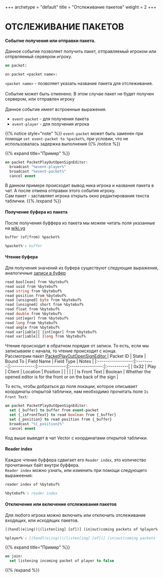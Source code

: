 +++
archetype = "default"
title = "Отслеживание пакетов"
weight = 2
+++
# ОТСЛЕЖИВАНИЕ ПАКЕТОВ
#### Событие получения или отправки пакета.
Данное событие позволяет получить пакет, отправляемый игроком или отпрвляемый сервером игроку.
```vb
on packet:
```
```
on packet <packet name>:
```
`<packet name>` - позволяет указать название пакета для отслеживания.\
\
Событие может быть отменено. В этом случае пакет не будет получен сервером, или отправлен игроку\
\
Данное событие имеет встроенные выражения.
- `event-packet` - для получения пакета
- `event-player` - для получения игрока

{{% notice style="note" %}}
`event-packet` может быть заменен при помощи `set event-packet to %packet%`, при условии, что не использовалась задержка выполнения 
{{% /notice %}}


{{% expand title="Пример" %}}
```vb
on packet PacketPlayOutOpenSignEditor:
  broadcast "%event-player%"
  broadcast "%event-packet%"
  cancel event
```
В данном примере происходит вывод ника игрока и названия пакета в чат. А после отмена отправки этого события игроку.\
Сам пакет - заставляет игрока открыть окно редактирования текста таблички.
{{% /expand %}}

#### Получение буфера из пакета
После получения буффера из пакета мы можем читать поля указанные на [wiki.vg <i class="fas fa-link"></i>](https://wiki.vg/Protocol_version_numbers#Release)
```vb
buffer (of|from) %packet%
```
```vb
%packet%'s buffer
```

#### Чтение буфера
Для получения значений из буфера существуют следующие выражения, аналогичные [записи в буфер <i class="fas fa-link"></i>](./packet-creation/#заполнение-буфера-данными)
```vb
read bool[ean] from %bytebuf%
read uuid from %bytebuf%
read string from %bytebuf%
read position from %bytebuf%
read [unsigned] byte from %bytebuf%
read [unsigned] short from %bytebuf%
read float from %bytebuf%
read double from %bytebuf%
read int[eger] from %bytebuf%
read long from %bytebuf%
read angle from %bytebuf%
read var[iable][ ]int[eger] from %bytebuf%
read var[iable][ ]long from %bytebuf%
```
Чтение происходит в обратном порядке от записи. То есть, если мы записываем с начала, то чтение происходит с конца.\
Рассмотрим пакет [PacketPlayOutOpenSignEditor <i class="fas fa-link"></i>](https://wiki.vg/Protocol#Open_Sign_Editor)
| Packet ID          |   State   |   Bound To   |   Field Name   |     Field Type    | Notes      |
|:------------------:|:---------:|:------------:|:--------------:|:-----------------:|:-----------|
|       0x32         |   Play    |    Client    |    Location    |     Position      |            |
|                    |           |              | Is Front Text  |     Boolean       | Whether the opened editor is for the front or on the back of the sign |

То есть, чтобы добраться до поля локации, которое описывает координаты открытой таблички, нам необходимо прочитать поле `Is Front Text`:
```vb
on packet PacketPlayOutOpenSignEditor:
  set {_buffer} to buffer from event-packet
  set {_isFrontText} to read boolean from {_buffer}
  set {_position} to read position from {_buffer}
  broadcast "%{_position}%"
  cancel event
```

Код выше выведет в чат Vector с координатами открытой таблички.

#### Reader index 
Каждое чтение буффера сдвигает его `Reader index`, это количество прочитанных байт внутри буффера.\
`Reader index` можно узнать, или изменить при помощи следующего выражеения:
```vb
reader index of %bytebuf%
```
```vb
%bytebuf%'s reader index
```

#### Отключение или включение отслеживания пакетов
Для любого игрока можно включить или отключить отслеживание входящих, или исходящих пакетов.
```vb
[(handl(e|ing))|(listen[ing] [of])] (in|out)coming packets of %player%
```
```vb
%player%'s [(handl(e|ing))|(listen[ing] [of])] (in|out)coming packets
```

{{% expand title="Пример" %}}
```vb
on join:
  set listening incoming packet of player to false
```
{{% /expand %}}
